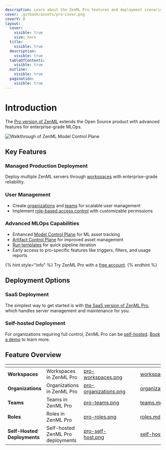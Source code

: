 ```yaml
---
description: Learn about the ZenML Pro features and deployment scenarios.
cover: .gitbook/assets/pro-cover.png
coverY: 0
layout:
  cover:
    visible: true
    size: hero
  title:
    visible: true
  description:
    visible: true
  tableOfContents:
    visible: true
  outline:
    visible: true
  pagination:
    visible: true
---
```


# Introduction

The [Pro version of ZenML](https://zenml.io/pro) extends the Open Source product with advanced features for enterprise-grade MLOps.

![Walkthrough of ZenML Model Control Plane](../../.gitbook/assets/mcp-walkthrough.gif)

## Key Features

### Managed Production Deployment
Deploy multiple ZenML servers through [workspaces](workspaces.md) with enterprise-grade reliability.

### User Management
- Create [organizations](organization.md) and [teams](teams.md) for scalable user management
- Implement [role-based access control](roles.md) with customizable permissions

### Advanced MLOps Capabilities
- Enhanced [Model Control Plane](https://docs.zenml.io/user-guides/starter-guide/track-ml-models) for ML asset tracking
- [Artifact Control Plane](https://docs.zenml.io/user-guides/starter-guide/manage-artifacts) for improved asset management
- [Run templates](https://docs.zenml.io/how-to/trigger-pipelines#run-templates) for quick pipeline iteration
- Early access to pro-specific features like triggers, filters, and usage reports

{% hint style="info" %}
Try ZenML Pro with a [free account](https://cloud.zenml.io/?utm_source=docs&utm_medium=referral_link&utm_campaign=cloud_promotion&utm_content=signup_link).
{% endhint %}

## Deployment Options

### SaaS Deployment
The simplest way to get started is with [the SaaS version of ZenML Pro](https://zenml.io/pro), which handles server management and maintenance for you.

### Self-hosted Deployment
For organizations requiring full control, ZenML Pro can be [self-hosted](self-hosted.md). [Book a demo](https://www.zenml.io/book-your-demo) to learn more.

## Feature Overview

<table data-view="cards"><thead><tr><th></th><th></th><th data-hidden data-card-cover data-type="files"></th><th data-hidden></th><th data-hidden data-type="content-ref"></th><th data-hidden data-card-target data-type="content-ref"></th></tr></thead><tbody><tr><td><strong>Workspaces</strong></td><td>Workspaces in ZenML Pro</td><td><a href=".gitbook/assets/pro-workspaces.png">pro-workspaces.png</a></td><td></td><td></td><td><a href="workspaces.md">workspaces.md</a></td></tr><tr><td><strong>Organizations</strong></td><td>Organizations in ZenML Pro</td><td><a href=".gitbook/assets/pro-organizations.png">pro-organizations.png</a></td><td></td><td></td><td><a href="organization.md">organization.md</a></td></tr><tr><td><strong>Teams</strong></td><td>Teams in ZenML Pro</td><td><a href=".gitbook/assets/pro-teams.png">pro-teams.png</a></td><td></td><td></td><td><a href="teams.md">teams.md</a></td></tr><tr><td><strong>Roles</strong></td><td>Roles in ZenML Pro</td><td><a href=".gitbook/assets/pro-roles.png">pro-roles.png</a></td><td></td><td></td><td><a href="roles.md">roles.md</a></td></tr><tr><td><strong>Self-Hosted Deployments</strong></td><td>Self-hosted ZenML Pro deployments</td><td><a href=".gitbook/assets/pro-self-host.png">pro-self-host.png</a></td><td></td><td></td><td><a href="self-hosted.md">self-hosted.md</a></td></tr></tbody></table>

